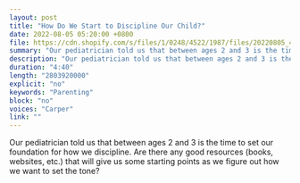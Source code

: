```yaml
---
layout: post
title: "How Do We Start to Discipline Our Child?"
date: 2022-08-05 05:20:00 +0800
file: https://cdn.shopify.com/s/files/1/0248/4522/1987/files/20220805_4.mp3?v=1659662319
summary: "Our pediatrician told us that between ages 2 and 3 is the time to set our foundation for how we discipline. Are there any good resources (books, websites, etc.) that will give us some starting points as we figure out how we want to set the tone?"
description: "Our pediatrician told us that between ages 2 and 3 is the time to set our foundation for how we discipline. Are there any good resources (books, websites, etc.) that will give us some starting points as we figure out how we want to set the tone?"
duration: "4:40"
length: "2803920000"
explicit: "no"
keywords: "Parenting"
block: "no"
voices: "Carper"
link: ""
---
```


Our pediatrician told us that between ages 2 and 3 is the time to set our foundation for how we discipline. Are there any good resources (books, websites, etc.) that will give us some starting points as we figure out how we want to set the tone?
